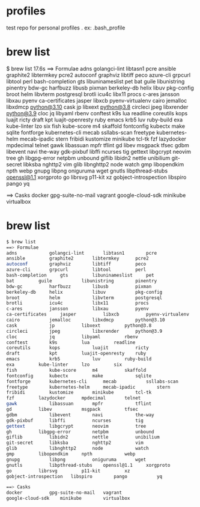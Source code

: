 # profiles
test 
repo for personal profiles . ex: .bash_profile

# brew list 
$ brew list                                                                                               17.6s
==> Formulae
adns			golangci-lint		libtasn1		pcre
ansible			graphite2		libtermkey		pcre2
autoconf		graphviz		libtiff			peco
azure-cli		grpcurl			libtool			perl
bash-completion		gts			libuninameslist		pet
bat			guile			libunistring		pinentry
bdw-gc			harfbuzz		libusb			pixman
berkeley-db		helix			libuv			pkg-config
broot			helm			libvterm		postgresql
brotli			icu4c			libx11			procs
c-ares			jansson			libxau			pyenv
ca-certificates		jasper			libxcb			pyenv-virtualenv
cairo			jemalloc		libxdmcp		python@3.10
cask			jp			libxext			python@3.8
circleci		jpeg			libxrender		python@3.9
cloc			jq			libyaml			rbenv
conftest		k9s			lua			readline
coreutils		kops			luajit			ricty
draft			kpt			luajit-openresty	ruby
emacs			krb5			luv			ruby-build
exa			kube-linter		lzo			six
fish			kube-score		m4			skaffold
fontconfig		kubectx			make			sqlite
fontforge		kubernetes-cli		mecab			ssllabs-scan
freetype		kubernetes-helm		mecab-ipadic		stern
fribidi			kustomize		minikube		tcl-tk
fzf			lazydocker		mpdecimal		telnet
gawk			libassuan		mpfr			tflint
gd			libev			msgpack			tfsec
gdbm			libevent		navi			the-way
gdk-pixbuf		libffi			ncurses			tig
gettext			libgcrypt		neovim			tree
gh			libgpg-error		netpbm			unbound
giflib			libidn2			nettle			unibilium
git-secret		libksba			nghttp2			vim
glib			libnghttp2		node			watch
gmp			libopendkim		npth			webp
gnupg			libpng			oniguruma		wget
gnutls			libpthread-stubs	openssl@1.1		xorgproto
go			librsvg			p11-kit			xz
gobject-introspection	libspiro		pango			yq

==> Casks
docker			gpg-suite-no-mail	vagrant
google-cloud-sdk	minikube		virtualbox

# brew list 
```bash
$ brew list                                                                                               17.6s
==> Formulae
adns			golangci-lint		libtasn1		pcre
ansible			graphite2		libtermkey		pcre2
autoconf		graphviz		libtiff			peco
azure-cli		grpcurl			libtool			perl
bash-completion		gts			libuninameslist		pet
bat			guile			libunistring		pinentry
bdw-gc			harfbuzz		libusb			pixman
berkeley-db		helix			libuv			pkg-config
broot			helm			libvterm		postgresql
brotli			icu4c			libx11			procs
c-ares			jansson			libxau			pyenv
ca-certificates		jasper			libxcb			pyenv-virtualenv
cairo			jemalloc		libxdmcp		python@3.10
cask			jp			libxext			python@3.8
circleci		jpeg			libxrender		python@3.9
cloc			jq			libyaml			rbenv
conftest		k9s			lua			readline
coreutils		kops			luajit			ricty
draft			kpt			luajit-openresty	ruby
emacs			krb5			luv			ruby-build
exa			kube-linter		lzo			six
fish			kube-score		m4			skaffold
fontconfig		kubectx			make			sqlite
fontforge		kubernetes-cli		mecab			ssllabs-scan
freetype		kubernetes-helm		mecab-ipadic		stern
fribidi			kustomize		minikube		tcl-tk
fzf			lazydocker		mpdecimal		telnet
gawk			libassuan		mpfr			tflint
gd			libev			msgpack			tfsec
gdbm			libevent		navi			the-way
gdk-pixbuf		libffi			ncurses			tig
gettext			libgcrypt		neovim			tree
gh			libgpg-error		netpbm			unbound
giflib			libidn2			nettle			unibilium
git-secret		libksba			nghttp2			vim
glib			libnghttp2		node			watch
gmp			libopendkim		npth			webp
gnupg			libpng			oniguruma		wget
gnutls			libpthread-stubs	openssl@1.1		xorgproto
go			librsvg			p11-kit			xz
gobject-introspection	libspiro		pango			yq

==> Casks
docker			gpg-suite-no-mail	vagrant
google-cloud-sdk	minikube		virtualbox
```
